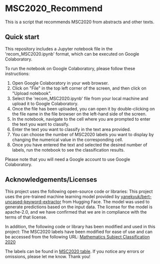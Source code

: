 # MSC2020_Recommend
This is a script that recommends MSC2020 from abstracts and other texts.  

## Quick start
This repository includes a Jupyter notebook file in the 'recom_MSC2020.ipynb' format, which can be executed on Google Colaboratory.

To run the notebook on Google Colaboratory, please follow these instructions:

1. Open Google Colaboratory in your web browser.
2. Click on "File" in the top left corner of the screen, and then click on "Upload notebook".
3. Select the 'recom_MSC2020.ipynb' file from your local machine and upload it to Google Colaboratory.
4. Once the file has been uploaded, you can open it by double-clicking on the file name in the file browser on the left-hand side of the screen.
5. In the notebook, navigate to the cell where you are prompted to enter the text you want to classify.
6. Enter the text you want to classify in the text area provided.
7. You can choose the number of MSC2020 labels you want to display by changing the numerical value in the corresponding cell.
8. Once you have entered the text and selected the desired number of labels, run the notebook to see the classification results.

Please note that you will need a Google account to use Google Colaboratory.

## Acknowledgements/Licenses
This project uses the following open-source code or libraries:
This project uses the pre-trained machine learning model provided by [yanekyuk/bert-uncased-keyword-extractor](https://huggingface.co/yanekyuk/bert-uncased-keyword-extractor) from Hugging Face. The model was used to generate predictions based on the input data. The license for the model is apache-2.0, and we have confirmed that we are in compliance with the terms of that license.

In addition, the following code or library has been modified and used in this project:
The MSC2020 labels have been modified for ease of use and can be accessed from the following URL:
[Mathematics Subject Classification 2020](https://mathscinet.ams.org/msnhtml/msc2020.pdf)

The labels can be found in [MSC2020 table](MSC/MSC2020.tsv). If you notice any errors or omissions, please let me know. Thank you!
